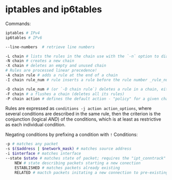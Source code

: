 
# iptables and ip6tables


Commands:
```bash
iptables # IPv4
ip6tables # IPv6

--line-numbers 	# retrieve line numbers

-L chain # lists the rules in the chain use with the `-n` option to diable name resolution
-N chain # creates a new chain
-X chain # deletes an empty and unused chain
# Rules are processed linear precedence! 
-A chain rule # adds a rule at the end of a chain
-I chain rule_num # rule inserts a rule before the rule number _rule_num_  

-D chain rule_num # (or `-D chain rule`) deletes a rule in a chain, either number or contents
-F chain # a flushes a chain (deletes all its rules)
-P chain action # defines the default action - "policy" for a given chain only standard chains can have policies. 
```

Rules are expressed as `conditions -j action action_options`, where several conditions are described in the same rule, then the criterion is the conjunction (logical _AND_) of the conditions, which is at least as restrictive as each individual condition.

Negating conditions by prefixing a condition with `!`
Conditions:
```bash
-p # matches any packet  
-s $($address | $network_mask) # matches source address
-i $interface # matches interface
--state $state # matches state of packet; requires the "ipt_conntrack" kernel module
	NEW # state describing packets starting a new conection
	ESTABLISHED # matches packets already existing
	RELATED # mactch packets initating a new connection to pre-existing connection

```